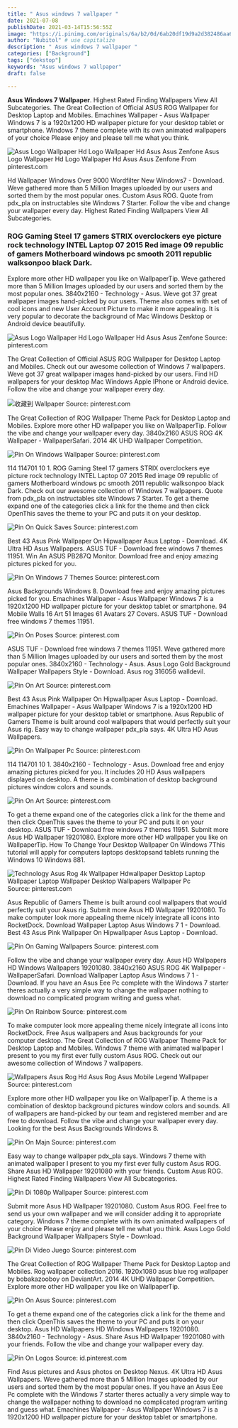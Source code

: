 ```yaml
---
title: " Asus windows 7 wallpaper "
date: 2021-07-08
publishDate: 2021-03-14T15:56:55Z
image: "https://i.pinimg.com/originals/6a/b2/0d/6ab20df19d9a2d382486aa62289d6846.jpg"
author: "Nubitol" # use capitalize
description: " Asus windows 7 wallpaper "
categories: ["Background"]
tags: ["dekstop"]
keywords: "Asus windows 7 wallpaper"
draft: false

---
```



**Asus Windows 7 Wallpaper**. Highest Rated Finding Wallpapers View All Subcategories. The Great Collection of Official ASUS ROG Wallpaper for Desktop Laptop and Mobiles. Emachines Wallpaper - Asus Wallpaper Windows 7 is a 1920x1200 HD wallpaper picture for your desktop tablet or smartphone. Windows 7 theme complete with its own animated wallpapers of your choice Please enjoy and please tell me what you think.

![Asus Logo Wallpaper Hd Logo Wallpaper Hd Asus Asus Zenfone](https://i.pinimg.com/originals/21/0b/70/210b70444f18874ede699460fba2cecd.jpg "Asus Logo Wallpaper Hd Logo Wallpaper Hd Asus Asus Zenfone")
Asus Logo Wallpaper Hd Logo Wallpaper Hd Asus Asus Zenfone From pinterest.com


Hd Wallpaper Windows Over 9000 Wordfilter New Windows7 - Download. Weve gathered more than 5 Million Images uploaded by our users and sorted them by the most popular ones. Custom Asus ROG. Quote from pdx_pla on instructables site Windows 7 Starter. Follow the vibe and change your wallpaper every day. Highest Rated Finding Wallpapers View All Subcategories.

### ROG Gaming Steel 17 gamers STRIX overclockers eye picture rock technology INTEL Laptop 07 2015 Red image 09 republic of gamers Motherboard windows pc smooth 2011 republic walksonpoo black Dark.

Explore more other HD wallpaper you like on WallpaperTip. Weve gathered more than 5 Million Images uploaded by our users and sorted them by the most popular ones. 3840x2160 - Technology - Asus. Weve got 37 great wallpaper images hand-picked by our users. Theme also comes with set of cool icons and new User Account Picture to make it more appealing. It is very popular to decorate the background of Mac Windows Desktop or Android device beautifully.


![Asus Logo Wallpaper Hd Logo Wallpaper Hd Asus Asus Zenfone](https://i.pinimg.com/originals/21/0b/70/210b70444f18874ede699460fba2cecd.jpg "Asus Logo Wallpaper Hd Logo Wallpaper Hd Asus Asus Zenfone")
Source: pinterest.com

The Great Collection of Official ASUS ROG Wallpaper for Desktop Laptop and Mobiles. Check out our awesome collection of Windows 7 wallpapers. Weve got 37 great wallpaper images hand-picked by our users. Find HD wallpapers for your desktop Mac Windows Apple IPhone or Android device. Follow the vibe and change your wallpaper every day.

![收藏到 Wallpaper](https://i.pinimg.com/originals/a6/03/63/a6036317b542f3b6572cf63093f9fac6.jpg "收藏到 Wallpaper")
Source: pinterest.com

The Great Collection of ROG Wallpaper Theme Pack for Desktop Laptop and Mobiles. Explore more other HD wallpaper you like on WallpaperTip. Follow the vibe and change your wallpaper every day. 3840x2160 ASUS ROG 4K Wallpaper - WallpaperSafari. 2014 4K UHD Wallpaper Competition.

![Pin On Windows Wallpaper](https://i.pinimg.com/originals/14/ce/e1/14cee1f92807f1811c889fb643169726.jpg "Pin On Windows Wallpaper")
Source: pinterest.com

114 114701 10 1. ROG Gaming Steel 17 gamers STRIX overclockers eye picture rock technology INTEL Laptop 07 2015 Red image 09 republic of gamers Motherboard windows pc smooth 2011 republic walksonpoo black Dark. Check out our awesome collection of Windows 7 wallpapers. Quote from pdx_pla on instructables site Windows 7 Starter. To get a theme expand one of the categories click a link for the theme and then click OpenThis saves the theme to your PC and puts it on your desktop.

![Pin On Quick Saves](https://i.pinimg.com/736x/3c/0c/78/3c0c78dc852435bdb7641f371aabdef0.jpg "Pin On Quick Saves")
Source: pinterest.com

Best 43 Asus Pink Wallpaper On Hipwallpaper Asus Laptop - Download. 4K Ultra HD Asus Wallpapers. ASUS TUF - Download free windows 7 themes 11951. Win An ASUS PB287Q Monitor. Download free and enjoy amazing pictures picked for you.

![Pin On Windows 7 Themes](https://i.pinimg.com/originals/cc/6d/41/cc6d41281ce1936888dbc41b97141355.jpg "Pin On Windows 7 Themes")
Source: pinterest.com

Asus Backgrounds Windows 8. Download free and enjoy amazing pictures picked for you. Emachines Wallpaper - Asus Wallpaper Windows 7 is a 1920x1200 HD wallpaper picture for your desktop tablet or smartphone. 94 Mobile Walls 16 Art 51 Images 61 Avatars 27 Covers. ASUS TUF - Download free windows 7 themes 11951.

![Pin On Poses](https://i.pinimg.com/originals/2d/08/5d/2d085d2e868e08e497e377f5d8db11fd.jpg "Pin On Poses")
Source: pinterest.com

ASUS TUF - Download free windows 7 themes 11951. Weve gathered more than 5 Million Images uploaded by our users and sorted them by the most popular ones. 3840x2160 - Technology - Asus. Asus Logo Gold Background Wallpaper Wallpapers Style - Download. Asus rog 316056 walldevil.

![Pin On Art](https://i.pinimg.com/originals/9e/a7/3d/9ea73d6a854a7dcdb6efaff5d33b3013.jpg "Pin On Art")
Source: pinterest.com

Best 43 Asus Pink Wallpaper On Hipwallpaper Asus Laptop - Download. Emachines Wallpaper - Asus Wallpaper Windows 7 is a 1920x1200 HD wallpaper picture for your desktop tablet or smartphone. Asus Republic of Gamers Theme is built around cool wallpapers that would perfectly suit your Asus rig. Easy way to change wallpaper pdx_pla says. 4K Ultra HD Asus Wallpapers.

![Pin On Wallpaper Pc](https://i.pinimg.com/originals/1c/b7/a0/1cb7a0238aca4905080205a822e8ef3b.jpg "Pin On Wallpaper Pc")
Source: pinterest.com

114 114701 10 1. 3840x2160 - Technology - Asus. Download free and enjoy amazing pictures picked for you. It includes 20 HD Asus wallpapers displayed on desktop. A theme is a combination of desktop background pictures window colors and sounds.

![Pin On Art](https://i.pinimg.com/736x/1e/28/58/1e28585cdabb168d3521847cbd676bcd.jpg "Pin On Art")
Source: pinterest.com

To get a theme expand one of the categories click a link for the theme and then click OpenThis saves the theme to your PC and puts it on your desktop. ASUS TUF - Download free windows 7 themes 11951. Submit more Asus HD Wallpaper 19201080. Explore more other HD wallpaper you like on WallpaperTip. How To Change Your Desktop Wallpaper On Windows 7This tutorial will apply for computers laptops desktopsand tablets running the Windows 10 Windows 881.

![Technology Asus Rog 4k Wallpaper Hdwallpaper Desktop Laptop Wallpaper Laptop Wallpaper Desktop Wallpapers Wallpaper Pc](https://i.pinimg.com/originals/94/c3/dd/94c3dd2572928b35bd0f0aa6c5084ec8.jpg "Technology Asus Rog 4k Wallpaper Hdwallpaper Desktop Laptop Wallpaper Laptop Wallpaper Desktop Wallpapers Wallpaper Pc")
Source: pinterest.com

Asus Republic of Gamers Theme is built around cool wallpapers that would perfectly suit your Asus rig. Submit more Asus HD Wallpaper 19201080. To make computer look more appealing theme nicely integrate all icons into RocketDock. Download Wallpaper Laptop Asus Windows 7 1 - Download. Best 43 Asus Pink Wallpaper On Hipwallpaper Asus Laptop - Download.

![Pin On Gaming Wallpapers](https://i.pinimg.com/originals/e8/77/e3/e877e380a1d801f90be4042260e05805.jpg "Pin On Gaming Wallpapers")
Source: pinterest.com

Follow the vibe and change your wallpaper every day. Asus HD Wallpapers HD Windows Wallpapers 19201080. 3840x2160 ASUS ROG 4K Wallpaper - WallpaperSafari. Download Wallpaper Laptop Asus Windows 7 1 - Download. If you have an Asus Eee Pc complete with the Windows 7 starter theres actually a very simple way to change the wallpaper nothing to download no complicated program writing and guess what.

![Pin On Rainbow](https://i.pinimg.com/originals/36/70/e1/3670e1e4b38644102d5ffc2af6998cf0.jpg "Pin On Rainbow")
Source: pinterest.com

To make computer look more appealing theme nicely integrate all icons into RocketDock. Free Asus wallpapers and Asus backgrounds for your computer desktop. The Great Collection of ROG Wallpaper Theme Pack for Desktop Laptop and Mobiles. Windows 7 theme with animated wallpaper I present to you my first ever fully custom Asus ROG. Check out our awesome collection of Windows 7 wallpapers.

![Wallpapers Asus Rog Hd Asus Rog Asus Mobile Legend Wallpaper](https://i.pinimg.com/736x/be/75/37/be7537047493f1404857b1bae09948b2.jpg "Wallpapers Asus Rog Hd Asus Rog Asus Mobile Legend Wallpaper")
Source: pinterest.com

Explore more other HD wallpaper you like on WallpaperTip. A theme is a combination of desktop background pictures window colors and sounds. All of wallpapers are hand-picked by our team and registered member and are free to download. Follow the vibe and change your wallpaper every day. Looking for the best Asus Backgrounds Windows 8.

![Pin On Majn](https://i.pinimg.com/originals/49/a8/5e/49a85ed0109699aee90e08e2405983b3.jpg "Pin On Majn")
Source: pinterest.com

Easy way to change wallpaper pdx_pla says. Windows 7 theme with animated wallpaper I present to you my first ever fully custom Asus ROG. Share Asus HD Wallpaper 19201080 with your friends. Custom Asus ROG. Highest Rated Finding Wallpapers View All Subcategories.

![Pin Di 1080p Wallpaper](https://i.pinimg.com/originals/bb/17/19/bb17191dd2a15ce6fe35b2e764c60620.jpg "Pin Di 1080p Wallpaper")
Source: pinterest.com

Submit more Asus HD Wallpaper 19201080. Custom Asus ROG. Feel free to send us your own wallpaper and we will consider adding it to appropriate category. Windows 7 theme complete with its own animated wallpapers of your choice Please enjoy and please tell me what you think. Asus Logo Gold Background Wallpaper Wallpapers Style - Download.

![Pin Di Video Juego](https://i.pinimg.com/originals/58/e0/e0/58e0e08768fead3493983578a341351d.jpg "Pin Di Video Juego")
Source: pinterest.com

The Great Collection of ROG Wallpaper Theme Pack for Desktop Laptop and Mobiles. Rog wallpaper collection 2016. 1920x1080 asus blue rog wallpaper by bobakazooboy on DeviantArt. 2014 4K UHD Wallpaper Competition. Explore more other HD wallpaper you like on WallpaperTip.

![Pin On Asus](https://i.pinimg.com/originals/75/70/8e/75708e8538fa8b0c9f1502b015491eeb.jpg "Pin On Asus")
Source: pinterest.com

To get a theme expand one of the categories click a link for the theme and then click OpenThis saves the theme to your PC and puts it on your desktop. Asus HD Wallpapers HD Windows Wallpapers 19201080. 3840x2160 - Technology - Asus. Share Asus HD Wallpaper 19201080 with your friends. Follow the vibe and change your wallpaper every day.

![Pin On Logos](https://i.pinimg.com/originals/6a/b2/0d/6ab20df19d9a2d382486aa62289d6846.jpg "Pin On Logos")
Source: id.pinterest.com

Find Asus pictures and Asus photos on Desktop Nexus. 4K Ultra HD Asus Wallpapers. Weve gathered more than 5 Million Images uploaded by our users and sorted them by the most popular ones. If you have an Asus Eee Pc complete with the Windows 7 starter theres actually a very simple way to change the wallpaper nothing to download no complicated program writing and guess what. Emachines Wallpaper - Asus Wallpaper Windows 7 is a 1920x1200 HD wallpaper picture for your desktop tablet or smartphone.

